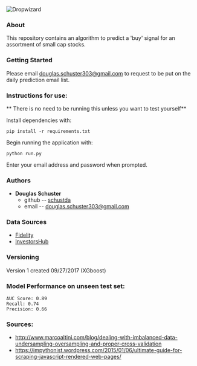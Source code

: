 ![Dropwizard](https://s3.amazonaws.com/small-cap-predictor/images/logo.png)

### About

This repository contains an algorithm to predict a 'buy' signal for an assortment of small cap stocks.

### Getting Started

Please email douglas.schuster303@gmail.com to request to be put on the daily prediction email list.

### Instructions for use:

** There is no need to be running this unless you want to test yourself**

Install dependencies with:

`pip install -r requirements.txt`

Begin running the application with:

`python run.py`

Enter your email address and password when prompted.

### Authors

* **Douglas Schuster**
    * github -- [schustda](https://github.com/schustda)
    * email -- [douglas.schuster303@gmail.com](douglas.schuster303@gmail.com)

### Data Sources
* [Fidelity](https://www.fidelity.com/)
* [InvestorsHub](http://investorshub.advfn.com)

### Versioning

Version 1 created 09/27/2017 (XGboost)

### Model Performance on unseen test set:

```
AUC Score: 0.89
Recall: 0.74
Precision: 0.66
```
### Sources:

- http://www.marcoaltini.com/blog/dealing-with-imbalanced-data-undersampling-oversampling-and-proper-cross-validation
- https://impythonist.wordpress.com/2015/01/06/ultimate-guide-for-scraping-javascript-rendered-web-pages/
